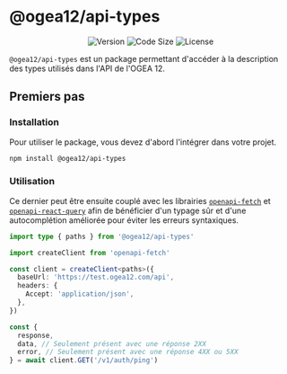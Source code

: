 # @ogea12/api-types

<div align="center">

![Version](https://img.shields.io/npm/v/@ogea12/api-types?style=for-the-badge&colorA=4c566a&colorB=5382a1&logo=npm&logoColor=white)
![Code Size](https://img.shields.io/github/languages/code-size/ogea12/api-types?style=for-the-badge&colorA=4c566a&colorB=ebcb8b&logo=github&logoColor=white)
![License](https://img.shields.io/github/license/ogea12/api-types?style=for-the-badge&colorA=4c566a&colorB=a3be8c)

</div>

`@ogea12/api-types` est un package permettant d'accéder à la description des types utilisés dans l'API de l'OGEA 12.

## Premiers pas

### Installation

Pour utiliser le package, vous devez d'abord l'intégrer dans votre projet.

```bash
npm install @ogea12/api-types
```

### Utilisation

Ce dernier peut être ensuite couplé avec les librairies [`openapi-fetch`](https://www.npmjs.com/package/openapi-fetch) et [`openapi-react-query`](https://www.npmjs.com/package/openapi-react-query) afin de bénéficier d'un typage sûr et d'une autocomplétion améliorée pour éviter les erreurs syntaxiques.

```ts
import type { paths } from '@ogea12/api-types'

import createClient from 'openapi-fetch'

const client = createClient<paths>({
  baseUrl: 'https://test.ogea12.com/api',
  headers: {
    Accept: 'application/json',
  },
})

const {
  response,
  data, // Seulement présent avec une réponse 2XX
  error, // Seulement présent avec une réponse 4XX ou 5XX
} = await client.GET('/v1/auth/ping')
```
